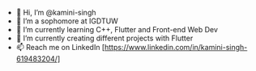- 👋 Hi, I’m @kamini-singh
- 👀 I’m a sophomore at IGDTUW
- 🌱 I’m currently learning C++, Flutter and Front-end Web Dev
- 💞️ I’m currently creating different projects with Flutter
- 📫 Reach me on LinkedIn [https://www.linkedin.com/in/kamini-singh-619483204/]

<!---
kamini-singh/kamini-singh is a ✨ special ✨ repository because its `README.md` (this file) appears on your GitHub profile.
You can click the Preview link to take a look at your changes.
--->
